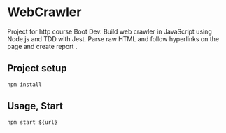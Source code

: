 # WebCrawler
Project for http course Boot Dev. Build web crawler in JavaScript using Node.js and TDD with Jest. Parse raw HTML and follow hyperlinks on the page and create report .

## Project setup
```
npm install
```

## Usage, Start
```
npm start ${url}
```